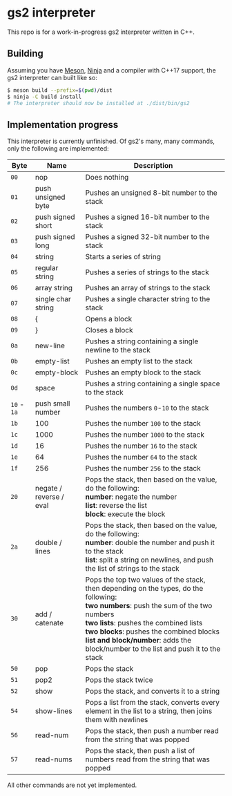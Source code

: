 # gs2 interpreter

This repo is for a work-in-progress gs2 interpreter written in C++.

## Building

Assuming you have [Meson](https://mesonbuild.com/), [Ninja](https://ninja-build.org/) and a compiler with C++17 support, the gs2 interpreter can built like so:

```sh
$ meson build --prefix=$(pwd)/dist
$ ninja -C build install
# The interpreter should now be installed at ./dist/bin/gs2
```

## Implementation progress

This interpreter is currently unfinished. Of gs2's many, many commands, only the following are implemented:

| Byte | Name | Description |
|--------|--------------------|-------------------------|
| `00` | nop | Does nothing |
| `01` | push unsigned byte | Pushes an unsigned 8-bit number to the stack |
| `02` | push signed short | Pushes a signed 16-bit number to the stack |
| `03` | push signed long | Pushes a signed 32-bit number to the stack |
| `04` | string | Starts a series of string |
| `05` | regular string | Pushes a series of strings to the stack |
| `06` | array string | Pushes an array of strings to the stack |
| `07` | single char string | Pushes a single character string to the stack |
| `08` | { | Opens a block |
| `09` | } | Closes a block |
| `0a` | new-line | Pushes a string containing a single newline to the stack |
| `0b` | empty-list | Pushes an empty list to the stack |
| `0c` | empty-block | Pushes an empty block to the stack |
| `0d` | space | Pushes a string containing a single space to the stack |
| `10` - `1a` | push small number | Pushes the numbers `0`-`10` to the stack |
| `1b` | 100 | Pushes the number `100` to the stack |
| `1c` | 1000 | Pushes the number `1000` to the stack |
| `1d` | 16 | Pushes the number `16` to the stack |
| `1e` | 64 | Pushes the number `64` to the stack |
| `1f` | 256 | Pushes the number `256` to the stack |
| `20` | negate / reverse / eval | Pops the stack, then based on the value, do the following:<br/>**number**: negate the number<br/>**list**: reverse the list<br/>**block**: execute the block |
| `2a` | double / lines | Pops the stack, then based on the value, do the following:<br/>**number**: double the number and push it to the stack<br/>**list**: split a string on newlines, and push the list of strings to the stack |
| `30` | add / catenate | Pops the top two values of the stack, then depending on the types, do the following:<br/> **two numbers**: push the sum of the two numbers<br/> **two lists**: pushes the combined lists<br/>**two blocks**: pushes the combined blocks<br/>**list and block/number**: adds the block/number to the list and push it to the stack |
| `50` | pop | Pops the stack |
| `51` | pop2 | Pops the stack twice |
| `52` | show | Pops the stack, and converts it to a string |
| `54` | show-lines | Pops a list from the stack, converts every element in the list to a string, then joins them with newlines |
| `56` | read-num | Pops the stack, then push a number read from the string that was popped |
| `57` | read-nums | Pops the stack, then push a list of numbers read from the string that was popped |

All other commands are not yet implemented.
